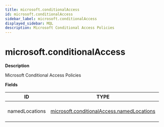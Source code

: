 ```yaml
---
title: microsoft.conditionalAccess
id: microsoft.conditionalAccess
sidebar_label: microsoft.conditionalAccess
displayed_sidebar: MQL
description: Microsoft Conditional Access Policies
---
```


# microsoft.conditionalAccess

**Description**

Microsoft Conditional Access Policies

**Fields**

| ID             | TYPE                                                                                        | DESCRIPTION               |
| -------------- | ------------------------------------------------------------------------------------------- | ------------------------- |
| namedLocations | [microsoft.conditionalAccess.namedLocations](microsoft.conditionalaccess.namedlocations.md) | Named locations container |

